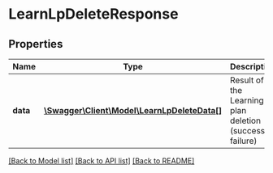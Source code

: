 # LearnLpDeleteResponse

## Properties
Name | Type | Description | Notes
------------ | ------------- | ------------- | -------------
**data** | [**\Swagger\Client\Model\LearnLpDeleteData[]**](LearnLpDeleteData.md) | Result of the Learning plan deletion (success or failure) | 

[[Back to Model list]](../README.md#documentation-for-models) [[Back to API list]](../README.md#documentation-for-api-endpoints) [[Back to README]](../README.md)


